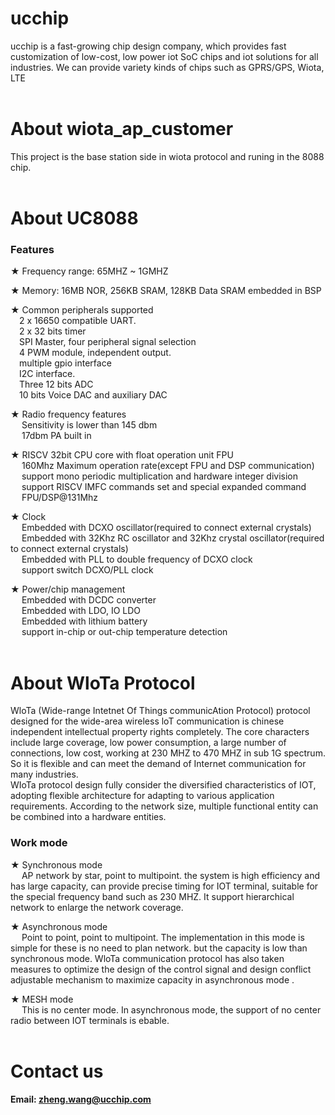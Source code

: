 # ucchip
ucchip is a fast-growing chip design company, which provides fast customization of low-cost, low power iot SoC chips and iot solutions for all industries.
We can provide variety kinds of chips such as GPRS/GPS, Wiota, LTE 
</br>
</br>

# About wiota_ap_customer
This project is the base station side in wiota protocol and runing in the 8088 chip.
</br>
</br>

# About UC8088

### Features
  ★ Frequency range: 65MHZ ~ 1GMHZ
  
  ★ Memory: 16MB NOR, 256KB SRAM, 128KB Data SRAM embedded in BSP 
  
  ★ Common peripherals supported</br>
      &emsp;2 x 16650 compatible UART.</br>
      &emsp;2 x 32 bits timer</br>
      &emsp;SPI Master, four peripheral signal selection</br>
      &emsp;4 PWM module, independent output. </br>
      &emsp;multiple gpio interface</br>
      &emsp;I2C interface.</br>
      &emsp;Three 12 bits ADC </br>
      &emsp;10 bits Voice DAC and auxiliary DAC</br>
  
  ★ Radio frequency features</br>
      &emsp; Sensitivity is lower than 145 dbm</br>
      &emsp; 17dbm PA built in</br>
      
  ★ RISCV 32bit CPU core with float operation unit FPU</br>
      &emsp; 160Mhz Maximum operation rate(except FPU and DSP communication)</br>
      &emsp; support mono periodic multiplication and hardware integer division</br>
      &emsp; support RISCV IMFC commands set and special expanded command</br>
      &emsp; FPU/DSP@131Mhz</br>
      
  ★ Clock</br>
      &emsp; Embedded with DCXO oscillator(required to connect external crystals)</br>
      &emsp; Embedded with 32Khz RC oscillator and 32Khz crystal oscillator(required to connect external crystals)</br>
      &emsp; Embedded with PLL to double frequency of DCXO clock</br>
      &emsp; support switch DCXO/PLL clock</br>
      
  ★ Power/chip management</br>
      &emsp; Embedded with DCDC converter</br>
      &emsp; Embedded with LDO, IO LDO</br>
      &emsp; Embedded with lithium battery</br>
      &emsp; support in-chip or out-chip temperature detection</br>
</br>      
      

# About WloTa Protocol
WloTa (Wide-range Intetnet Of Things communicAtion Protocol) protocol designed for the wide-area wireless loT communication is chinese independent intellectual property rights completely. 
The core characters include large coverage, low power consumption, a large number of connections, low cost, working at 230 MHZ to 470 MHZ in sub 1G spectrum.
So it is flexible and can meet the demand of Internet communication for many industries.</br>
WIoTa protocol design fully consider the diversified characteristics of IOT, adopting flexible architecture for adapting to various application requirements. 
According to the network size, multiple functional entity can be combined into a hardware entities.</br>

### Work mode
  ★ Synchronous mode</br>
      &emsp; AP network by star, point to multipoint. the system is high efficiency and has large capacity, can provide precise timing for IOT
      terminal, suitable for the special frequency band such as 230 MHZ. It support hierarchical network to enlarge the network coverage.</br>
      
  ★ Asynchronous mode</br>
      &emsp; Point to point, point to multipoint. The implementation in this mode is simple for these is no need to plan network.
      but the capacity is low than synchronous mode.
      WloTa communication protocol has also taken measures to optimize the design of the control signal and design conflict
      adjustable mechanism to maximize capacity in asynchronous mode .</br>
      
  ★ MESH mode</br>
      &emsp; This is no center mode. In asynchronous mode, the support of no center radio between IOT terminals is ebable.</br>
</br>


# Contact us
**Email: zheng.wang@ucchip.com**

